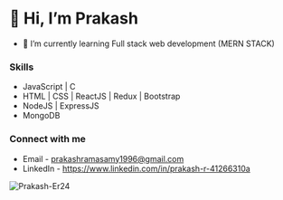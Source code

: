  
# 👋 Hi, I’m Prakash
- 🌱 I’m currently learning Full stack web development (MERN STACK)
### Skills
- JavaScript | C 
- HTML | CSS | ReactJS | Redux | Bootstrap
- NodeJS | ExpressJS
- MongoDB
### Connect with me
-  Email - prakashramasamy1996@gmail.com
-  LinkedIn - https://www.linkedin.com/in/prakash-r-41266310a
<img align="left" src="https://github-readme-stats.vercel.app/api/top-langs?username=Prakash-Er24&show_icons=true&locale=en&layout=compact" alt="Prakash-Er24" />
<!---
Prakash-Er24/Prakash-Er24 is a ✨ special ✨ repository because its `README.md` (this file) appears on your GitHub profile.
You can click the Preview link to take a look at your changes.
--->
